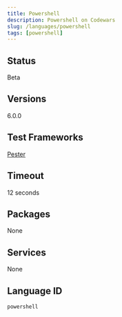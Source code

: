 ```yaml
---
title: Powershell
description: Powershell on Codewars
slug: /languages/powershell
tags: [powershell]
---
```



## Status

Beta

## Versions
6.0.0

## Test Frameworks
[Pester](https://github.com/pester/Pester)

## Timeout
12 seconds

## Packages
None

## Services
None

## Language ID

`powershell`
